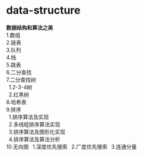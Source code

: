 # data-structure
**数据结构和算法之美**  
1.数组  
2.链表  
3.队列  
4.栈  
5.跳表  
6.二分查找  
7.二分查找树  
&ensp;1.2-3-4树  
&ensp;2.红黑树  
8.哈希表  
9.排序  
&ensp;1.排序算法及实现  
&ensp;2.多线程排序算法实现  
&ensp;3.排序算法及图形化实现  
&ensp;4.排序算法及算法分析  
10.无向图
&ensp;1.深度优先搜索 
&ensp;2.广度优先搜索 
&ensp;3.连通分量 
